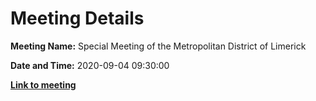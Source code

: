 # Meeting Details

**Meeting Name:** Special Meeting of the Metropolitan District of Limerick

**Date and Time:** 2020-09-04 09:30:00

**<a href="https://www.limerick.ie/council/whats-on/special-meeting-metropolitan-district-limerick-5" target="_blank">Link to meeting</a>**
